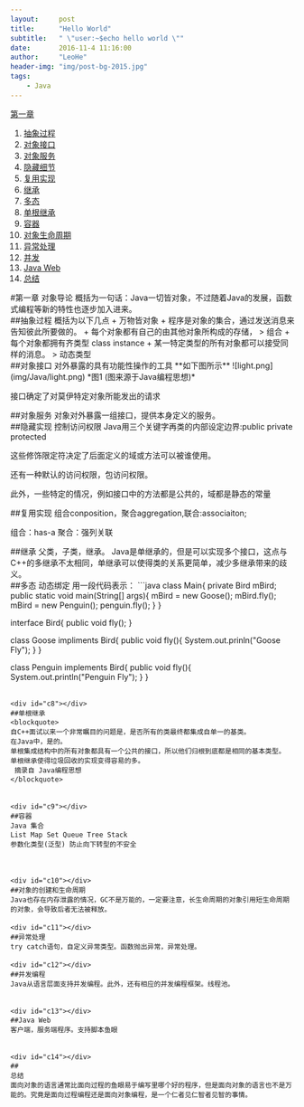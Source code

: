 ```yaml
---
layout:     post
title:      "Hello World"
subtitle:   " \"user:~$echo hello world \""
date:       2016-11-4 11:16:00
author:     "LeoHe"
header-img: "img/post-bg-2015.jpg"
tags:
    - Java
---
```


[第一章](#c0)
1. [抽象过程](#c1)
2. [对象接口](#c2)
3. [对象服务](#c3)
4. [隐藏细节](#c4)
5. [复用实现](#c5)
6. [继承](#c6)
7. [多态](#c7)
8. [单根继承](#c8)
9. [容器](#c9)
10. [对象生命周期](#c10)
11. [异常处理](#c11)
12. [并发](#c12)
13. [Java Web](#c13)
14. [总结](#c14)



<div id="c0"></div>
#第一章 对象导论
概括为一句话：Java一切皆对象，不过随着Java的发展，函数式编程等新的特性也逐步加入进来。


<div id="c1"></div>
##抽象过程
概括为以下几点
+ 万物皆对象
+ 程序是对象的集合，通过发送消息来告知彼此所要做的。
+ 每个对象都有自己的由其他对象所构成的存储，
 > 组合
+ 每个对象都拥有齐类型 class instance
+ 某一特定类型的所有对象都可以接受同样的消息。
> 动态类型

<div id="c2"></div>
##对象接口
对外暴露的具有功能性操作的工具
 **如下图所示**
![light.png](img/Java/light.png)
*图1 (图来源于Java编程思想)*

接口确定了对莫伊特定对象所能发出的请求

<div id="c3"></div>
##对象服务
对象对外暴露一组接口，提供本身定义的服务。



<div id="c4"></div>
##隐藏实现
控制访问权限
Java用三个关键字再类的内部设定边界:public private protected

这些修饰限定符决定了后面定义的域或方法可以被谁使用。

还有一种默认的访问权限，包访问权限。

此外，一些特定的情况，例如接口中的方法都是公共的，域都是静态的常量

<div id="c5"></div>
##复用实现
组合conposition，聚合aggregation,联合:associaiton;

组合：has-a
聚合：强列关联

<div id="c6"></div>
##继承
父类，子类，继承。
Java是单继承的，但是可以实现多个接口，这点与C++的多继承不太相同，单继承可以使得类的关系更简单，减少多继承带来的歧义。
<div id="c7"></div>
##多态
动态绑定
用一段代码表示：
```java
class Main{
 private Bird mBird;
 public static void main(String[] args){
 mBird = new Goose();
 mBird.fly();
 mBird = new Penguin();
 penguin.fly();
 }
}

interface Bird{
 public void fly();
}

class Goose impliments Bird{
 public void fly(){
  System.out.prinln("Goose Fly");
 }
}

class Penguin implements Bird{
 public void fly(){
  System.out.println("Penguin Fly");
 }
}
```

<div id="c8"></div>
##单根继承
<blockquote>
自C++面试以来一个非常瞩目的问题是，是否所有的类最终都集成自单一的基类。
在Java中，是的。
单根集成结构中的所有对象都具有一个公共的接口，所以他们归根到底都是相同的基本类型。
单根继承使得垃圾回收的实现变得容易的多。
 摘录自 Java编程思想
</blockquote>


<div id="c9"></div>
##容器
Java 集合
List Map Set Queue Tree Stack
参数化类型(泛型) 防止向下转型的不安全



<div id="c10"></div>
##对象的创建和生命周期
Java也存在内存泄露的情况，GC不是万能的，一定要注意，长生命周期的对象引用短生命周期的对象，会导致后者无法被释放。

<div id="c11"></div>
##异常处理
try catch语句，自定义异常类型。函数抛出异常，异常处理。

<div id="c12"></div>
##并发编程
Java从语言层面支持并发编程。此外，还有相应的并发编程框架。线程池。


<div id="c13"></div>
##Java Web
客户端，服务端程序。支持脚本鱼眼


<div id="c14"></div>
##
总结
面向对象的语言通常比面向过程的鱼眼易于编写里哪个好的程序，但是面向对象的语言也不是万能的。究竟是面向过程编程还是面向对象编程，是一个仁者见仁智者见智的事情。










